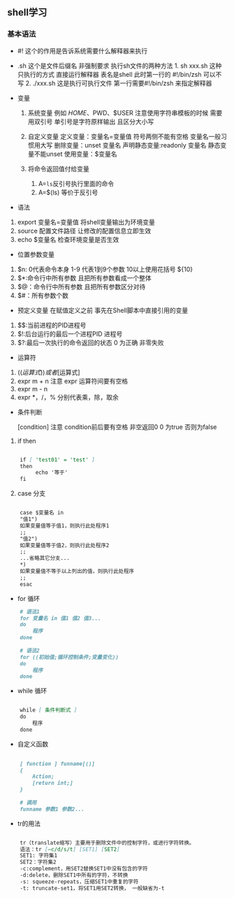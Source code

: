 ## shell学习

### 基本语法
 - #! 
    这个的作用是告诉系统需要什么解释器来执行
 - .sh
    这个是文件后缀名  非强制要求
    执行sh文件的两种方法
        1. sh xxx.sh
            这种只执行的方式 直接运行解释器 表名是shell 此时第一行的 #!/bin/zsh 可以不写
        2. ./xxx.sh 这是执行可执行文件 第一行需要#!/bin/zsh 来指定解释器
   
 - 变量 
    1. 系统变量
       例如 $HOME、$PWD、$USER
       注意使用字符串模板的时候 需要用双引号  单引号是字符原样输出 且区分大小写
    2. 自定义变量
        定义变量：变量名=变量值 符号两侧不能有空格 变量名一般习惯用大写
        删除变量：unset 变量名
        声明静态变量:readonly 变量名 静态变量不能unset
        使用变量：$变量名
       
    3. 将命令返回值付给变量
        1. A=`ls`反引号执行里面的命令
        2. A=$(ls) 等价于反引号
    
- 语法

1. export 变量名=变量值 将shell变量输出为环境变量
2. source 配置文件路径 让修改的配置信息立即生效
3. echo $变量名 检查环境变量是否生效

- 位置参数变量

1. $n: 0代表命令本身 1-9 代表1到9个参数 10以上使用花括号 ${10}
2. $*:命令行中所有参数 且把所有参数看成一个整体
3. $@：命令行中所有参数 且把所有参数区分对待
4. $#：所有参数个数

- 预定义变量
    在赋值定义之前 事先在Shell脚本中直接引用的变量
  
1. $$:当前进程的PID进程号 
2. $!:后台运行的最后一个进程PID 进程号
3. $?:最后一次执行的命令返回的状态 0 为正确 非零失败

- 运算符

1. $((运算式))或者$[运算式]
2. expr m + n 注意 expr 运算符间要有空格
3. expr m - n 
4. expr \*，/，% 分别代表乘，除，取余

- 条件判断
  
    [condition] 注意 condition前后要有空格 非空返回0 0 为true 否则为false

1. if then

```markdown

    if [ 'test01' = 'test' ] 
    then
         echo '等于' 
    fi

```

2.  case 分支

```markdown

    case $变量名 in
    "值1")
    如果变量值等于值1，则执行此处程序1
    ;;
    "值2")
    如果变量值等于值2，则执行此处程序2
    ;;
    ...省略其它分支...
    *)
    如果变量值不等于以上列出的值，则执行此处程序
    ;;
    esac

```

- for 循环

```markdown
    # 语法1
    for 变量名 in 值1 值2 值3...
    do
        程序
    done
    
    # 语法2
    for ((初始值;循环控制条件;变量变化))
    do
        程序
    done
```
- while 循环

```markdown

    while [ 条件判断式 ]
    do
        程序
    done 

```

- 自定义函数

```markdown
    
    [ function ] funname[()]
    {
        Action;
        [return int;]
    }
    
    # 调用
    funname 参数1 参数2...
```

- tr的用法

```markdown

    tr（translate缩写）主要用于删除文件中的控制字符，或进行字符转换。
    语法：tr [–c/d/s/t] [SET1] [SET2]
    SET1: 字符集1
    SET2：字符集2
    -c:complement，用SET2替换SET1中没有包含的字符
    -d:delete，删除SET1中所有的字符，不转换
    -s: squeeze-repeats，压缩SET1中重复的字符
    -t: truncate-set1，将SET1用SET2转换， 一般缺省为-t
```

